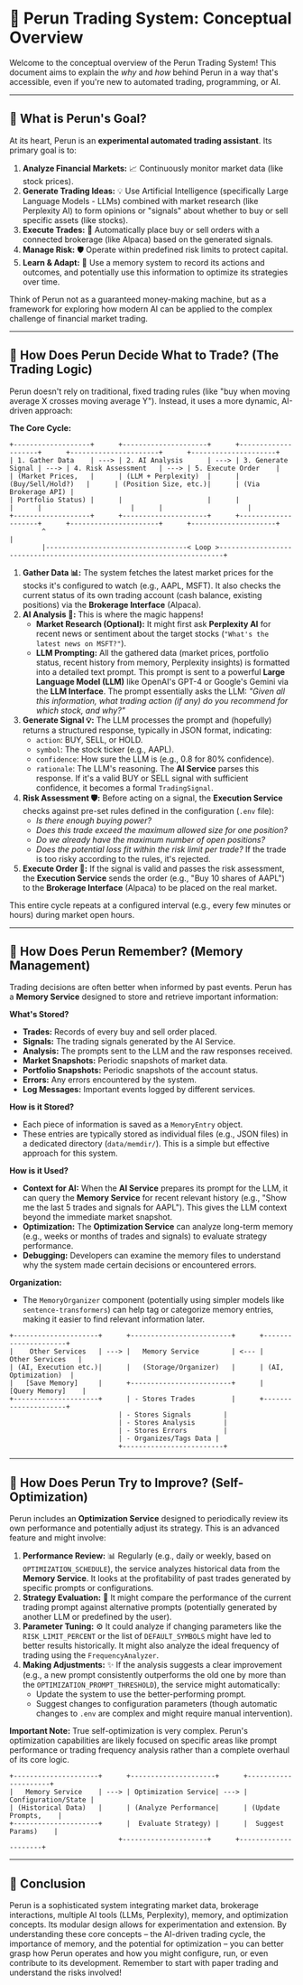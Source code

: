 # 🌌 Perun Trading System: Conceptual Overview

Welcome to the conceptual overview of the Perun Trading System! This document aims to explain the *why* and *how* behind Perun in a way that's accessible, even if you're new to automated trading, programming, or AI.

---

## 🎯 What is Perun's Goal?

At its heart, Perun is an **experimental automated trading assistant**. Its primary goal is to:

1.  **Analyze Financial Markets:** 📈 Continuously monitor market data (like stock prices).
2.  **Generate Trading Ideas:** 💡 Use Artificial Intelligence (specifically Large Language Models - LLMs) combined with market research (like Perplexity AI) to form opinions or "signals" about whether to buy or sell specific assets (like stocks).
3.  **Execute Trades:** 🤖 Automatically place buy or sell orders with a connected brokerage (like Alpaca) based on the generated signals.
4.  **Manage Risk:** 🛡️ Operate within predefined risk limits to protect capital.
5.  **Learn & Adapt:** 🧠 Use a memory system to record its actions and outcomes, and potentially use this information to optimize its strategies over time.

Think of Perun not as a guaranteed money-making machine, but as a framework for exploring how modern AI can be applied to the complex challenge of financial market trading.

---

## 🤔 How Does Perun Decide What to Trade? (The Trading Logic)

Perun doesn't rely on traditional, fixed trading rules (like "buy when moving average X crosses moving average Y"). Instead, it uses a more dynamic, AI-driven approach:

**The Core Cycle:**

```ascii
+-------------------+      +---------------------+      +--------------------+      +----------------------+      +---------------------+
| 1. Gather Data    | ---> | 2. AI Analysis      | ---> | 3. Generate Signal | ---> | 4. Risk Assessment   | ---> | 5. Execute Order    |
| (Market Prices,   |      | (LLM + Perplexity)  |      | (Buy/Sell/Hold?)   |      | (Position Size, etc.)|      | (Via Brokerage API) |
| Portfolio Status) |      |                     |      |                    |      |                      |      |                     |
+-------------------+      +---------------------+      +--------------------+      +----------------------+      +---------------------+
        ^                                                                                                                  |
        |-----------------------------------< Loop >-----------------------------------------------------------------------+
```

1.  **Gather Data 📊:** The system fetches the latest market prices for the stocks it's configured to watch (e.g., AAPL, MSFT). It also checks the current status of its own trading account (cash balance, existing positions) via the **Brokerage Interface** (Alpaca).
2.  **AI Analysis 🧠:** This is where the magic happens!
    *   **Market Research (Optional):** It might first ask **Perplexity AI** for recent news or sentiment about the target stocks (`"What's the latest news on MSFT?"`).
    *   **LLM Prompting:** All the gathered data (market prices, portfolio status, recent history from memory, Perplexity insights) is formatted into a detailed text prompt. This prompt is sent to a powerful **Large Language Model (LLM)** like OpenAI's GPT-4 or Google's Gemini via the **LLM Interface**. The prompt essentially asks the LLM: *"Given all this information, what trading action (if any) do you recommend for which stock, and why?"*
3.  **Generate Signal 💡:** The LLM processes the prompt and (hopefully) returns a structured response, typically in JSON format, indicating:
    *   `action`: BUY, SELL, or HOLD.
    *   `symbol`: The stock ticker (e.g., AAPL).
    *   `confidence`: How sure the LLM is (e.g., 0.8 for 80% confidence).
    *   `rationale`: The LLM's reasoning.
    The **AI Service** parses this response. If it's a valid BUY or SELL signal with sufficient confidence, it becomes a formal `TradingSignal`.
4.  **Risk Assessment 🛡️:** Before acting on a signal, the **Execution Service** checks against pre-set rules defined in the configuration (`.env` file):
    *   *Is there enough buying power?*
    *   *Does this trade exceed the maximum allowed size for one position?*
    *   *Do we already have the maximum number of open positions?*
    *   *Does the potential loss fit within the risk limit per trade?*
    If the trade is too risky according to the rules, it's rejected.
5.  **Execute Order 🤖:** If the signal is valid and passes the risk assessment, the **Execution Service** sends the order (e.g., "Buy 10 shares of AAPL") to the **Brokerage Interface** (Alpaca) to be placed on the real market.

This entire cycle repeats at a configured interval (e.g., every few minutes or hours) during market open hours.

---

## 💾 How Does Perun Remember? (Memory Management)

Trading decisions are often better when informed by past events. Perun has a **Memory Service** designed to store and retrieve important information:

**What's Stored?**

*   **Trades:** Records of every buy and sell order placed.
*   **Signals:** The trading signals generated by the AI Service.
*   **Analysis:** The prompts sent to the LLM and the raw responses received.
*   **Market Snapshots:** Periodic snapshots of market data.
*   **Portfolio Snapshots:** Periodic snapshots of the account status.
*   **Errors:** Any errors encountered by the system.
*   **Log Messages:** Important events logged by different services.

**How is it Stored?**

*   Each piece of information is saved as a `MemoryEntry` object.
*   These entries are typically stored as individual files (e.g., JSON files) in a dedicated directory (`data/memdir/`). This is a simple but effective approach for this system.

**How is it Used?**

*   **Context for AI:** When the **AI Service** prepares its prompt for the LLM, it can query the **Memory Service** for recent relevant history (e.g., "Show me the last 5 trades and signals for AAPL"). This gives the LLM context beyond the immediate market snapshot.
*   **Optimization:** The **Optimization Service** can analyze long-term memory (e.g., weeks or months of trades and signals) to evaluate strategy performance.
*   **Debugging:** Developers can examine the memory files to understand why the system made certain decisions or encountered errors.

**Organization:**

*   The `MemoryOrganizer` component (potentially using simpler models like `sentence-transformers`) can help tag or categorize memory entries, making it easier to find relevant information later.

```ascii
+---------------------+      +-------------------------+      +---------------------+
|    Other Services   | ---> |   Memory Service        | <--- |    Other Services   |
| (AI, Execution etc.)|      |   (Storage/Organizer)   |      | (AI, Optimization)  |
|   [Save Memory]     |      +-------------------------+      |   [Query Memory]    |
+---------------------+      | - Stores Trades         |      +---------------------+
                           | - Stores Signals        |
                           | - Stores Analysis       |
                           | - Stores Errors         |
                           | - Organizes/Tags Data |
                           +-------------------------+
```

---

## 🚀 How Does Perun Try to Improve? (Self-Optimization)

Perun includes an **Optimization Service** designed to periodically review its own performance and potentially adjust its strategy. This is an advanced feature and might involve:

1.  **Performance Review:** 📊 Regularly (e.g., daily or weekly, based on `OPTIMIZATION_SCHEDULE`), the service analyzes historical data from the **Memory Service**. It looks at the profitability of past trades generated by specific prompts or configurations.
2.  **Strategy Evaluation:** 🤔 It might compare the performance of the current trading prompt against alternative prompts (potentially generated by another LLM or predefined by the user).
3.  **Parameter Tuning:** ⚙️ It could analyze if changing parameters like the `RISK_LIMIT_PERCENT` or the list of `DEFAULT_SYMBOLS` might have led to better results historically. It might also analyze the ideal frequency of trading using the `FrequencyAnalyzer`.
4.  **Making Adjustments:** ✨ If the analysis suggests a clear improvement (e.g., a new prompt consistently outperforms the old one by more than the `OPTIMIZATION_PROMPT_THRESHOLD`), the service might automatically:
    *   Update the system to use the better-performing prompt.
    *   Suggest changes to configuration parameters (though automatic changes to `.env` are complex and might require manual intervention).

**Important Note:** True self-optimization is very complex. Perun's optimization capabilities are likely focused on specific areas like prompt performance or trading frequency analysis rather than a complete overhaul of its core logic.

```ascii
+---------------------+      +---------------------+      +---------------------+
|   Memory Service    | ---> | Optimization Service| ---> | Configuration/State |
| (Historical Data)   |      | (Analyze Performance|      | (Update Prompts,    |
+---------------------+      |  Evaluate Strategy) |      |  Suggest Params)    |
                           +---------------------+      +---------------------+
```

---

## 🏁 Conclusion

Perun is a sophisticated system integrating market data, brokerage interactions, multiple AI tools (LLMs, Perplexity), memory, and optimization concepts. Its modular design allows for experimentation and extension. By understanding these core concepts – the AI-driven trading cycle, the importance of memory, and the potential for optimization – you can better grasp how Perun operates and how you might configure, run, or even contribute to its development. Remember to start with paper trading and understand the risks involved!
